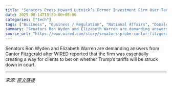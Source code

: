 ```yaml
---
title: "Senators Press Howard Lutnick’s Former Investment Firm Over Tariff Conflict of Interest Concerns"
date: 2025-08-14T13:30:00+08:00
categories: ["tech"]
tags: ["Business", "Business / Regulation", "National Affairs", "Donald Trump", "Regulation", "politics", "Finance", "tariffs", "Family Finance"]
summary: "Senators Ron Wyden and Elizabeth Warren are demanding answers from Cantor Fitzgerald after WIRED reported that the firm was essentially creating a way for clients to bet on whether Trump’s tariffs wil"
source_url: "https://www.wired.com/story/senators-probe-cantor-fitzgerald-tariffs/"
---
```


Senators Ron Wyden and Elizabeth Warren are demanding answers from Cantor Fitzgerald after WIRED reported that the firm was essentially creating a way for clients to bet on whether Trump’s tariffs will be struck down in court.

---

*来源: [原文链接](https://www.wired.com/story/senators-probe-cantor-fitzgerald-tariffs/)*
